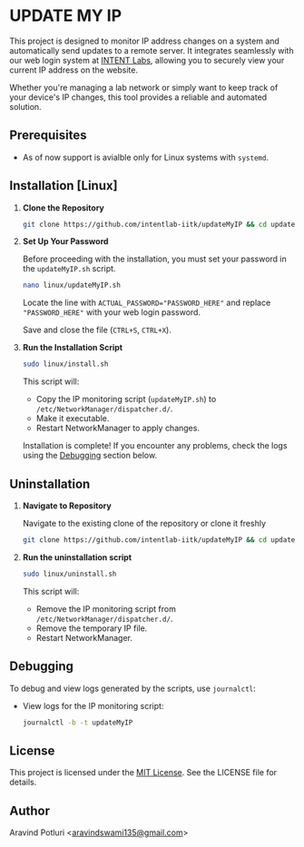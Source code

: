 # UPDATE MY IP

This project is designed to monitor IP address changes on a system and automatically send updates to a remote server. It integrates seamlessly with our web login system at [INTENT Labs](https://github.com/intentlab-iitk/intentlab-iitk.github.io), allowing you to securely view your current IP address on the website.

Whether you're managing a lab network or simply want to keep track of your device's IP changes, this tool provides a reliable and automated solution.

## Prerequisites

- As of now support is avialble only for Linux systems with `systemd`.

## Installation [Linux]

1. **Clone the Repository**

    ```bash
    git clone https://github.com/intentlab-iitk/updateMyIP && cd updateMyIP
    ```

2. **Set Up Your Password**

    Before proceeding with the installation, you must set your password in the `updateMyIP.sh` script.

    ```bash
    nano linux/updateMyIP.sh
    ```

    Locate the line with `ACTUAL_PASSWORD="PASSWORD_HERE"` and replace `"PASSWORD_HERE"` with your web login password.

    Save and close the file (`CTRL+S`, `CTRL+X`).

3. **Run the Installation Script**

    ```bash
    sudo linux/install.sh
    ```

    This script will:
    - Copy the IP monitoring script (`updateMyIP.sh`) to `/etc/NetworkManager/dispatcher.d/`.
    - Make it executable.
    - Restart NetworkManager to apply changes.

    Installation is complete! If you encounter any problems, check the logs using the [Debugging](#debugging) section below.

## Uninstallation

1. **Navigate to Repository**

    Navigate to the existing clone of the repository or clone it freshly

    ```bash
    git clone https://github.com/intentlab-iitk/updateMyIP && cd updateMyIP
    ```

2. **Run the uninstallation script**

    ```bash
    sudo linux/uninstall.sh
    ```

    This script will:
    - Remove the IP monitoring script from `/etc/NetworkManager/dispatcher.d/`.
    - Remove the temporary IP file.
    - Restart NetworkManager.

## Debugging

To debug and view logs generated by the scripts, use `journalctl`:

- View logs for the IP monitoring script:

    ```bash
    journalctl -b -t updateMyIP
    ```

## License

This project is licensed under the [MIT License](./LICENSE). See the LICENSE file for details.

## Author

Aravind Potluri <<aravindswami135@gmail.com>>
